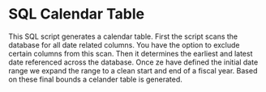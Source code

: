 # SQL Calendar Table

This SQL script generates a calendar table.
First the script scans the database for all date related columns. You have the option to exclude certain columns from this scan.
Then it determines the earliest and latest date referenced across the database.
Once ze have defined the initial date range we expand the range to a clean start and end of a fiscal year.
Based on these final bounds a celander table is generated.
